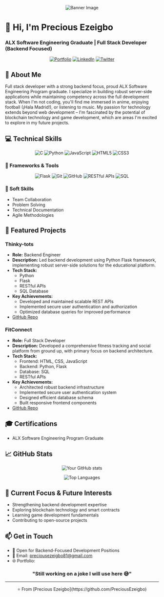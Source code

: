 <!-- Header Banner -->
<div align="center">
  <img src="https://placehold.co/1500x500?text=Precious+Ezeigbo&font=roboto" alt="Banner Image">
</div>

# 👋 Hi, I'm Precious Ezeigbo
### ALX Software Engineering Graduate | Full Stack Developer (Backend Focused)

<div align="center">
  
[![Portfolio](https://img.shields.io/badge/Portfolio-0066cc?style=for-the-badge&logo=google-chrome&logoColor=white)](your-portfolio-url)
[![LinkedIn](https://img.shields.io/badge/LinkedIn-0066cc?style=for-the-badge&logo=linkedin&logoColor=white)](https://www.linkedin.com/in/precious-ezeigbo)
[![Twitter](https://img.shields.io/badge/X-0066cc?style=for-the-badge&logo=x&logoColor=white)](https://twitter.com/preciousezeigbo)

</div>

## 🚀 About Me
Full stack developer with a strong backend focus, proud ALX Software Engineering Program graduate. I specialize in building robust server-side applications while maintaining competency across the full development stack. When I'm not coding, you'll find me immersed in anime, enjoying football (¡Hala Madrid!), or listening to music. My passion for technology extends beyond web development – I'm fascinated by the potential of blockchain technology and game development, which are areas I'm excited to explore in my future projects.

## 💻 Technical Skills

<div align="center">

![C](https://img.shields.io/badge/C-00599C?style=for-the-badge&logo=c&logoColor=white)
![Python](https://img.shields.io/badge/Python-3776AB?style=for-the-badge&logo=python&logoColor=white)
![JavaScript](https://img.shields.io/badge/JavaScript-F7DF1E?style=for-the-badge&logo=javascript&logoColor=black)
![HTML5](https://img.shields.io/badge/HTML5-E34F26?style=for-the-badge&logo=html5&logoColor=white)
![CSS3](https://img.shields.io/badge/CSS3-1572B6?style=for-the-badge&logo=css3&logoColor=white)

</div>

### 🔧 Frameworks & Tools
<div align="center">

![Flask](https://img.shields.io/badge/Flask-000000?style=for-the-badge&logo=flask&logoColor=white)
![Git](https://img.shields.io/badge/Git-F05032?style=for-the-badge&logo=git&logoColor=white)
![GitHub](https://img.shields.io/badge/GitHub-181717?style=for-the-badge&logo=github&logoColor=white)
![RESTful APIs](https://img.shields.io/badge/REST-02569B?style=for-the-badge&logo=rest&logoColor=white)
![SQL](https://img.shields.io/badge/SQL-4479A1?style=for-the-badge&logo=mysql&logoColor=white)

</div>

### 🌟 Soft Skills
- Team Collaboration  
- Problem Solving  
- Technical Documentation  
- Agile Methodologies  

## 🌟 Featured Projects

### Thinky-tots
- **Role:** Backend Engineer
- **Description:** Led backend development using Python Flask framework, implementing robust server-side solutions for the educational platform.
- **Tech Stack:** 
  - Python
  - Flask
  - RESTful APIs
  - SQL Database
- **Key Achievements:**
  - Developed and maintained scalable REST APIs
  - Implemented secure user authentication and authorization
  - Optimized database queries for improved performance
- [GitHub Repo](https://github.com/PreciousEzeigbo/Thinky-Tots)

### FitConnect
- **Role:** Full Stack Developer
- **Description:** Developed a comprehensive fitness tracking and social platform from ground up, with primary focus on backend architecture.
- **Tech Stack:**
  - Frontend: HTML, CSS, JavaScript
  - Backend: Python, Flask
  - Database: SQL
  - RESTful APIs
- **Key Achievements:**
  - Architected robust backend infrastructure
  - Implemented secure user authentication system
  - Designed efficient database schema
  - Built responsive frontend components
- [GitHub Repo](https://github.com/PreciousEzeigbo/Portfolio_project)

## 🎓 Certifications
- ALX Software Engineering Program Graduate

## 📈 GitHub Stats

<div align="center">
  
![Your GitHub stats](https://github-readme-stats.vercel.app/api?username=PreciousEzeigbo&show_icons=true&theme=default&title_color=0066cc&icon_color=0066cc)

![Top Languages](https://github-readme-stats.vercel.app/api/top-langs/?username=PreciousEzeigbo&layout=compact&theme=default&title_color=0066cc)

</div>

## 🎯 Current Focus & Future Interests
- Strengthening backend development expertise  
- Exploring blockchain technology and smart contracts  
- Learning game development fundamentals  
- Contributing to open-source projects  

## 📫 Get in Touch
- 💼 Open for Backend-Focused Development Positions  
- 📧 Email: preciousezeigbo81@gmail.com  
- 🌐 Portfolio:

<div align="center">
  
### "Still working on a joke I will use here 😅"

</div>

---
<div align="center">
⭐️ From [Precious Ezeigbo](https://github.com/PreciousEzeigbo)
</div>
